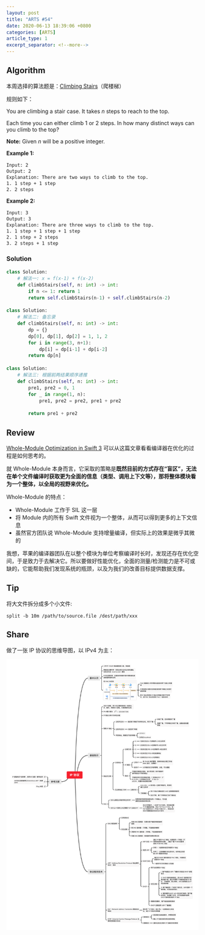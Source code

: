 ```yaml
---
layout: post
title: "ARTS #54"
date: 2020-06-13 18:39:06 +0800
categories: [ARTS]
article_type: 1
excerpt_separator: <!--more-->
---
```



## Algorithm

本周选择的算法题是：[Climbing Stairs](https://leetcode.com/problems/climbing-stairs/)（爬楼梯）

<!--more-->

规则如下：

You are climbing a stair case. It takes *n* steps to reach to the top.

Each time you can either climb 1 or 2 steps. In how many distinct ways can you climb to the top?

**Note:** Given *n* will be a positive integer.

**Example 1:**

```
Input: 2
Output: 2
Explanation: There are two ways to climb to the top.
1. 1 step + 1 step
2. 2 steps
```

**Example 2:**

```
Input: 3
Output: 3
Explanation: There are three ways to climb to the top.
1. 1 step + 1 step + 1 step
2. 1 step + 2 steps
3. 2 steps + 1 step
```

### Solution

```python
class Solution:
    # 解法一: x = f(x-1) + f(x-2)
    def climbStairs(self, n: int) -> int:
        if n <= 1: return 1
        return self.climbStairs(n-1) + self.climbStairs(n-2)

class Solution:
    # 解法二: 备忘录
    def climbStairs(self, n: int) -> int:
        dp = {}
        dp[0], dp[1], dp[2] = 1, 1, 2
        for i in range(3, n+1):
            dp[i] = dp[i-1] + dp[i-2]
        return dp[n]

class Solution:
    # 解法三: 根据前两结果顺序递推
    def climbStairs(self, n: int) -> int:
        pre1, pre2 = 0, 1
        for _ in range(1, n):
            pre1, pre2 = pre2, pre1 + pre2

        return pre1 + pre2
```


## Review

[Whole-Module Optimization in Swift 3](https://swift.org/blog/whole-module-optimizations/)
可以从这篇文章看看编译器在优化的过程是如何思考的。

就 Whole-Module 本身而言，它采取的策略是**既然目前的方式存在“盲区”，无法在单个文件编译时获取更为全面的信息（类型、调用上下文等），那将整体模块看为一个整体，以全局的视野来优化。**

Whole-Module 的特点：

- Whole-Module 工作于 SIL 这一层
- 将 Module 内的所有 Swift 文件视为一个整体，从而可以得到更多的上下文信息
- 虽然官方团队说 Whole-Module 支持增量编译，但实际上的效果是微乎其微的

我想，苹果的编译器团队在以整个模块为单位考察编译时长时，发现还存在优化空间，于是致力于去解决它。所以要做好性能优化，全面的测量/检测能力是不可或缺的，它能帮助我们发现系统的瓶颈，以及为我们的改善目标提供数据支撑。

## Tip

将大文件拆分成多个小文件:

```shell
split -b 10m /path/to/source.file /dest/path/xxx
```

## Share

做了一张 IP 协议的思维导图，以 IPv4 为主：

[![Image 1](https://github.com/zhangao0086/mind/blob/master/IP%20%E5%8D%8F%E8%AE%AE/IP%20%E5%8D%8F%E8%AE%AE.png?raw=true)](https://github.com/zhangao0086/mind/blob/master/IP%20%E5%8D%8F%E8%AE%AE/IP%20%E5%8D%8F%E8%AE%AE.xmind)

